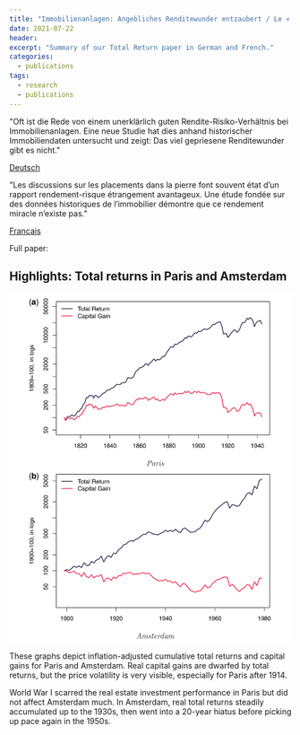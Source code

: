 ```yaml
---
title: "Immobilienanlagen: Angebliches Renditewunder entzaubert / Le « miracle » de l’investissement immobilier démystifié"
date: 2021-07-22
header:
excerpt: "Summary of our Total Return paper in German and French."
categories:
  - publications
tags:
  - research
  - publications
---
```


"Oft ist die Rede von einem unerklärlich guten Rendite-Risiko-Verhältnis bei Immobilienanlagen. Eine neue Studie hat dies anhand historischer Immobiliendaten untersucht und zeigt: Das viel gepriesene Renditewunder gibt es nicht."

[Deutsch](https://dievolkswirtschaft.ch/de/2021/07/immobilienanlagen-angebliches-renditewunder-entzaubert/)

"Les discussions sur les placements dans la pierre font souvent état d’un rapport rendement-risque étrangement avantageux. Une étude fondée sur des données historiques de l’immobilier démontre que ce rendement miracle n’existe pas."

[Francais](https://dievolkswirtschaft.ch/fr/2021/07/le-miracle-de-linvestissement-immobilier-demystifie/)



Full paper:


## Highlights: Total returns in Paris and Amsterdam

<img src="/assets/images/total_returns.png">

 These graphs depict inflation-adjusted cumulative total returns and capital gains for Paris and Amsterdam. Real capital gains are dwarfed by total returns, but the price volatility is very visible, especially for Paris after 1914.

World War I scarred the real estate investment performance in Paris but did not affect Amsterdam much. In Amsterdam, real total returns steadily accumulated up to the 1930s, then went into a 20-year hiatus before picking up pace again in the 1950s.
